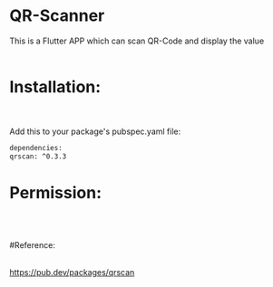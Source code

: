 # QR-Scanner

This is a Flutter APP which can scan QR-Code and display the value
<br></br>

# Installation:
<br></br>
Add this to your package's pubspec.yaml file:
 ```bash
 dependencies:
 qrscan: ^0.3.3
 ```
 # Permission:
 <br></br>
 
 <uses-permission android:name="android.permission.CAMERA" />
 <uses-permission android:name="android.permission.WRITE_EXTERNAL_STORAGE"/>
 <uses-permission android:name="android.permission.READ_EXTERNAL_STORAGE"/>

#Reference:
<br></br>
 
https://pub.dev/packages/qrscan
    
